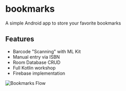 # bookmarks
A simple Android app to store your favorite bookmarks

## Features
- Barcode "Scanning" with ML Kit
- Manual entry via ISBN
- Room Database CRUD 
- Full Kotlin workshop
- Firebase implementation 


![Bookmarks Flow](https://user-images.githubusercontent.com/10715645/52292739-fb272780-293a-11e9-9c69-761b489bf3f0.gif)


